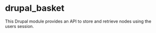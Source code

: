 # drupal_basket
This Drupal module provides an API to store and retrieve nodes using the users session.
